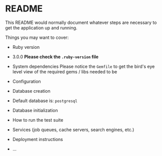 # README

This README would normally document whatever steps are necessary to get the
application up and running.

Things you may want to cover:

* Ruby version
- 3.0.0
**Please check the `.ruby-version` file**

* System dependencies
Please notice the `Gemfile` to get the bird's eye level view of the required gems / libs needed to be 

* Configuration

* Database creation
- Default database is: `postgresql`

* Database initialization

* How to run the test suite

* Services (job queues, cache servers, search engines, etc.)

* Deployment instructions

* ...
